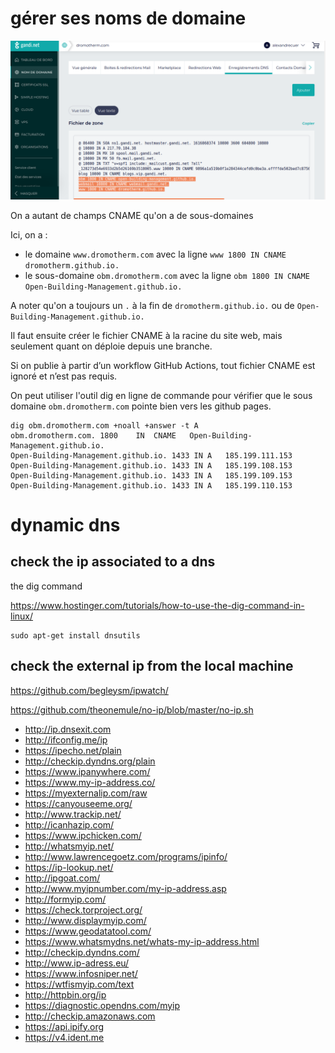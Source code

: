 
# gérer ses noms de domaine

![DNS.png](DNS.png)

On a autant de champs CNAME qu'on a de sous-domaines

Ici, on a : 

- le domaine `www.dromotherm.com` avec la ligne `www 1800 IN CNAME dromotherm.github.io.`
- le sous-domaine `obm.dromotherm.com` avec la ligne `obm 1800 IN CNAME Open-Building-Management.github.io.`

A noter qu'on a toujours un `.` à la fin de `dromotherm.github.io.` ou de `Open-Building-Management.github.io.`

Il faut ensuite créer le fichier CNAME à la racine du site web, mais seulement quant on déploie depuis une branche.

Si on publie à partir d’un workflow GitHub Actions, tout fichier CNAME est ignoré et n’est pas requis.

On peut utiliser l'outil dig en ligne de commande pour vérifier que le sous domaine `obm.dromotherm.com` pointe bien vers les github pages.

```
dig obm.dromotherm.com +noall +answer -t A
obm.dromotherm.com.	1800	IN	CNAME	Open-Building-Management.github.io.
Open-Building-Management.github.io. 1433 IN A	185.199.111.153
Open-Building-Management.github.io. 1433 IN A	185.199.108.153
Open-Building-Management.github.io. 1433 IN A	185.199.109.153
Open-Building-Management.github.io. 1433 IN A	185.199.110.153
```

# dynamic dns

## check the ip associated to a dns

the dig command

https://www.hostinger.com/tutorials/how-to-use-the-dig-command-in-linux/

```
sudo apt-get install dnsutils
```

## check the external ip from the local machine

https://github.com/begleysm/ipwatch/

https://github.com/theonemule/no-ip/blob/master/no-ip.sh

- http://ip.dnsexit.com
- http://ifconfig.me/ip
- https://ipecho.net/plain
- http://checkip.dyndns.org/plain
- https://www.ipanywhere.com/
- https://www.my-ip-address.co/
- https://myexternalip.com/raw
- https://canyouseeme.org/
- http://www.trackip.net/
- http://icanhazip.com/
- https://www.ipchicken.com/
- http://whatsmyip.net/
- http://www.lawrencegoetz.com/programs/ipinfo/
- https://ip-lookup.net/
- http://ipgoat.com/
- http://www.myipnumber.com/my-ip-address.asp
- http://formyip.com/
- https://check.torproject.org/
- http://www.displaymyip.com/
- https://www.geodatatool.com/
- https://www.whatsmydns.net/whats-my-ip-address.html
- http://checkip.dyndns.com/
- http://www.ip-adress.eu/
- https://www.infosniper.net/
- https://wtfismyip.com/text
- http://httpbin.org/ip
- https://diagnostic.opendns.com/myip
- http://checkip.amazonaws.com
- https://api.ipify.org
- https://v4.ident.me
